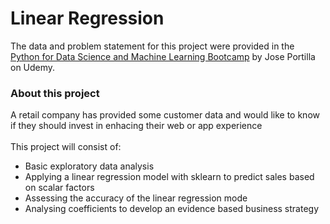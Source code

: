 # Linear Regression 
The data and problem statement for this project were provided in the [Python for Data Science and Machine Learning Bootcamp](https://www.udemy.com/course/python-for-data-science-and-machine-learning-bootcamp/) by Jose Portilla on Udemy.

### About this project 
A retail company has provided some customer data and would like to know if they should invest in enhacing their web or app experience
<br><br>
This project will consist of: 
* Basic exploratory data analysis 
* Applying a linear regression model with sklearn to predict sales based on scalar factors 
* Assessing the accuracy of the linear regression mode 
* Analysing coefficients to develop an evidence based business strategy
